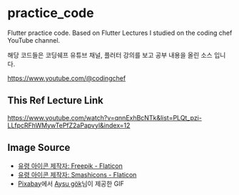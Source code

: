 # practice_code

Flutter practice code.
Based on Flutter Lectures I studied on the coding chef YouTube channel.

해당 코드들은 코딩쉐프 유튜브 채널, 플러터 강의를 보고 공부 내용을 올린 소스 입니다.

https://www.youtube.com/@codingchef

## This Ref Lecture Link
https://www.youtube.com/watch?v=qnnExhBcNTk&list=PLQt_pzi-LLfpcRFhWMywTePfZ2aPapvyl&index=12

## Image Source
* <a href="https://www.flaticon.com/kr/free-icons/" title="유령 아이콘">유령 아이콘  제작자: Freepik - Flaticon</a>
* <a href="https://www.flaticon.com/kr/free-icons/" title="유령 아이콘">유령 아이콘  제작자: Smashicons - Flaticon</a>
* <a href="https://pixabay.com/ko//?utm_source=link-attribution&utm_medium=referral&utm_campaign=animation&utm_content=4384">Pixabay</a>에서 <a href="https://pixabay.com/ko/users/aysugok90-21940915/?utm_source=link-attribution&utm_medium=referral&utm_campaign=animation&utm_content=4384">Aysu gök</a>님이 제공한 GIF


